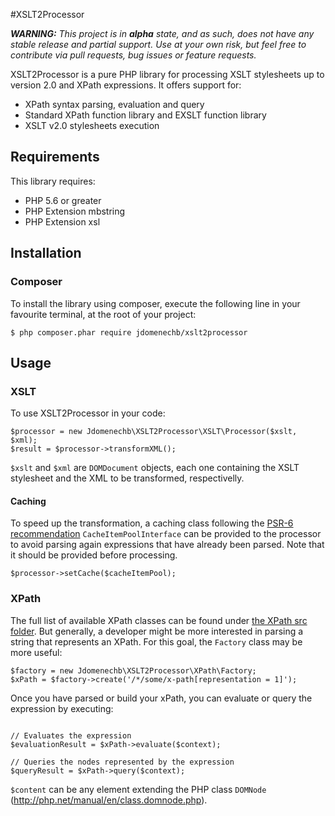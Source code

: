 #XSLT2Processor


***WARNING:** This project is in **alpha** state, and as such, does not have any stable release and partial support. Use at your own risk, but feel free to contribute via pull requests, bug issues or feature requests.*

XSLT2Processor is a pure PHP library for processing XSLT stylesheets up to version 2.0 and XPath expressions. It offers support for:

- XPath syntax parsing, evaluation and query
- Standard XPath function library and EXSLT function library
- XSLT v2.0 stylesheets execution

## Requirements

This library requires:
- PHP 5.6 or greater
- PHP Extension mbstring
- PHP Extension xsl 


## Installation

### Composer
To install the library using composer, execute the following line in your favourite terminal, at the root of your project:

```
$ php composer.phar require jdomenechb/xslt2processor
```

## Usage

### XSLT

To use XSLT2Processor in your code:

```
$processor = new Jdomenechb\XSLT2Processor\XSLT\Processor($xslt, $xml);
$result = $processor->transformXML();

```

`$xslt` and `$xml` are `DOMDocument` objects, each one containing the XSLT stylesheet and the XML to be transformed, respectivelly.

#### Caching
To speed up the transformation, a caching class following the [PSR-6 recommendation](http://www.php-fig.org/psr/psr-6/) `CacheItemPoolInterface` can be provided to the processor to avoid parsing again expressions that have already been parsed. Note that it should be provided before processing.

```
$processor->setCache($cacheItemPool);
```

### XPath
The full list of available XPath classes can be found under [the XPath src folder](src/XPath). But generally, a developer might be more interested in parsing a string that represents an XPath. For this goal, the `Factory` class may be more useful:
 
```
$factory = new Jdomenechb\XSLT2Processor\XPath\Factory;
$xPath = $factory->create('/*/some/x-path[representation = 1]');

```

Once you have parsed or build your xPath, you can evaluate or query the expression by executing:

```

// Evaluates the expression
$evaluationResult = $xPath->evaluate($context);

// Queries the nodes represented by the expression
$queryResult = $xPath->query($context);

```

`$content` can be any element extending the PHP class `DOMNode`  (http://php.net/manual/en/class.domnode.php).
